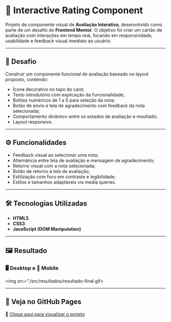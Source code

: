 # 🌟 Interactive Rating Component

Projeto de componente visual de **Avaliação Interativa**, desenvolvido como parte de um desafio do **Frontend Mentor**. O objetivo foi criar um cartão de avaliação com interações em tempo real, focando em responsividade, usabilidade e feedback visual imediato ao usuário.

---

## 📌 Desafio

Construir um componente funcional de avaliação baseado no layout proposto, contendo:

- Ícone decorativo no topo do card;
- Texto introdutório com explicação da funcionalidade;
- Botões numéricos de 1 a 5 para seleção da nota;
- Botão de envio e tela de agradecimento com feedback da nota selecionada;
- Comportamento dinâmico entre os estados de avaliação e resultado;
- Layout responsivo.

---

## ⚙️ Funcionalidades

- Feedback visual ao selecionar uma nota;
- Alternância entre tela de avaliação e mensagem de agradecimento;
- Retorno visual com a nota selecionada;
- Botão de retorno à tela de avaliação;
- Estilização com foco em contraste e legibilidade;
- Estilos e tamanhos adaptáveis via media queries.

---

## 🛠️ Tecnologias Utilizadas

- **HTML5**
- **CSS3**
- **JavaScript (DOM Manipulation)**

---

## 🖼️ Resultado

### 🖥️ Desktop e 📱 Mobile

<img src="./src/resultados/resultado-final.gif>

---

## 🔗 Veja no GitHub Pages

🔗 [Clique aqui para visualizar o projeto](https://inocenciooo.github.io/interactive-rating/)
